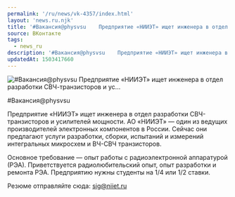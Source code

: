 ```yaml
---
permalink: '/ru/news/vk-4357/index.html'
layout: 'news.ru.njk'
title: '#Вакансия@physvsu    Предприятие «НИИЭТ» ищет инженера в отдел разработки СВЧ-транзисторов и ус…'
source: ВКонтакте
tags:
  - news_ru
description: '#Вакансия@physvsu    Предприятие «НИИЭТ» ищет инженера в отдел разработки СВЧ-транзисторов и ус…'
updatedAt: 1503417660
---
```

![#Вакансия@physvsu    Предприятие «НИИЭТ» ищет инженера в отдел разработки СВЧ-транзисторов и ус…](https://sun9-8.userapi.com/impf/c841123/v841123642/15c51/qJM6Sc_VPJI.jpg?size=1020x580&quality=96&proxy=1&sign=879fcba6a71b8a2f750d4db071151772&c_uniq_tag=QD5gw74NMLCfkqv3OLLtV5w577p4sdrLu6Nb2eZjgms&type=album)

#Вакансия@physvsu

Предприятие «НИИЭТ» ищет инженера в отдел разработки СВЧ-транзисторов и усилителей мощности. АО «НИИЭТ» — один из ведущих производителей электронных компонентов в России. Сейчас они предлагают услуги разработки, сборки, испытаний и измерений интегральных микросхем и ВЧ-СВЧ транзисторов.

Основное требование — опыт работы с радиоэлектронной аппаратурой (РЭА). Приветствуется радиолюбительский опыт, опыт разработки и ремонта РЭА. Предприятию нужны студенты на 1/4 или 1/2 ставки.

Резюме отправляйте сюда: sig@niiet.ru
